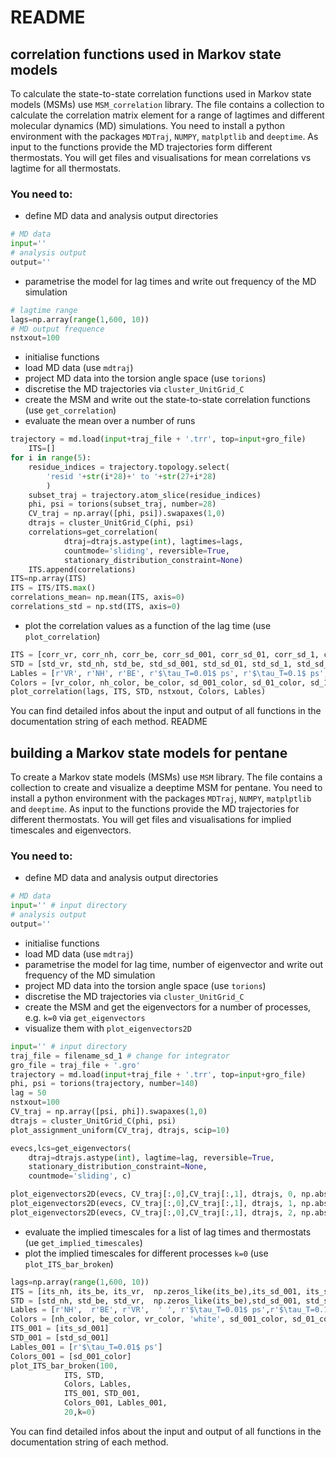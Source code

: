 # README 

## correlation functions used in Markov state models 
To calculate the state-to-state correlation functions used in Markov state models (MSMs) use ```MSM_correlation``` library. The file contains a collection to calculate the correlation matrix element for a range of lagtimes and different molecular dynamics (MD) simulations. 
You need to install a python environment with the packages ```MDTraj```, ```NUMPY```, ```matplptlib``` and ```deeptime```. As input to the functions provide the MD trajectories form different thermostats. You will get files and visualisations for mean correlations vs lagtime for all thermostats. 

### You need to:
- define MD data and analysis output directories 
```python
# MD data 
input=''
# analysis output
output=''
```
- parametrise the model for lag times and write out frequency of the MD simulation 
```python
# lagtime range 
lags=np.array(range(1,600, 10))
# MD output frequence 
nstxout=100
```
- initialise functions 
- load MD data (use ```mdtraj```)
- project MD data into the torsion angle space (use  ```torions```)
- discretise the MD trajectories via ```cluster_UnitGrid_C```
- create the MSM and write out the state-to-state correlation functions (use ```get_correlation```)
- evaluate the mean over a number of runs
```python
trajectory = md.load(input+traj_file + '.trr', top=input+gro_file)
    ITS=[]
for i in range(5):
    residue_indices = trajectory.topology.select(
        'resid '+str(i*28)+' to '+str(27+i*28)
        )
    subset_traj = trajectory.atom_slice(residue_indices)
    phi, psi = torions(subset_traj, number=28)
    CV_traj = np.array([phi, psi]).swapaxes(1,0)
    dtrajs = cluster_UnitGrid_C(phi, psi) 
    correlations=get_correlation(
            dtraj=dtrajs.astype(int), lagtimes=lags,
            countmode='sliding', reversible=True, 
            stationary_distribution_constraint=None)
    ITS.append(correlations)
ITS=np.array(ITS)
ITS = ITS/ITS.max()
correlations_mean= np.mean(ITS, axis=0)
correlations_std = np.std(ITS, axis=0)
```
- plot the correlation values as a function of the lag time (use ```plot_correlation```)
```python
ITS = [corr_vr, corr_nh, corr_be, corr_sd_001, corr_sd_01, corr_sd_1, corr_sd_10, corr_sd_100]
STD = [std_vr, std_nh, std_be, std_sd_001, std_sd_01, std_sd_1, std_sd_10, std_sd_100]
Lables = [r'VR', r'NH', r'BE', r'$\tau_T=0.01$ ps', r'$\tau_T=0.1$ ps', r'$\tau_T=1$ ps', r'$\tau_T=10$ ps', r'$\tau_T=100$ ps']
Colors = [vr_color, nh_color, be_color, sd_001_color, sd_01_color, sd_1_color, sd_10_color, sd_100_color]
plot_correlation(lags, ITS, STD, nstxout, Colors, Lables)
```

You can find detailed infos about the input and output of all functions in the documentation string of each method. README 

## building a Markov state models for pentane 
To create a Markov state models (MSMs) use ```MSM``` library. The file contains a collection to create and visualize a deeptime MSM for pentane. You need to install a python environment with the packages ```MDTraj```, ```NUMPY```, ```matplptlib``` and ```deeptime```. As input to the functions provide the MD trajectories for different thermostats. You will get files and visualisations for implied timescales and eigenvectors. 

### You need to:
- define MD data and analysis output directories 
```python
# MD data 
input='' # input directory
# analysis output
output=''
```
- initialise functions 
- load MD data (use ```mdtraj```)
- parametrise the model for lag time, number of eigenvector and write out frequency of the MD simulation 
- project MD data into the torsion angle space (use  ```torions```)
- discretise the MD trajectories via ```cluster_UnitGrid_C```
- create the MSM and get the eigenvectors for a number of processes, e.g. ```k=0``` via ```get_eigenvectors```
- visualize them with ```plot_eigenvectors2D```
```python
input='' # input directory
traj_file = filename_sd_1 # change for integrator
gro_file = traj_file + '.gro'
trajectory = md.load(input+traj_file + '.trr', top=input+gro_file)
phi, psi = torions(trajectory, number=140)
lag = 50
nstxout=100
CV_traj = np.array([psi, phi]).swapaxes(1,0)
dtrajs = cluster_UnitGrid_C(phi, psi)
plot_assignment_uniform(CV_traj, dtrajs, scip=10)

evecs,lcs=get_eigenvectors(
    dtraj=dtrajs.astype(int), lagtime=lag, reversible=True,
    stationary_distribution_constraint=None, 
    countmode='sliding', c)

plot_eigenvectors2D(evecs, CV_traj[:,0],CV_traj[:,1], dtrajs, 0, np.absolute(evecs[0]).max())
plot_eigenvectors2D(evecs, CV_traj[:,0],CV_traj[:,1], dtrajs, 1, np.absolute(evecs[1:]).max())
plot_eigenvectors2D(evecs, CV_traj[:,0],CV_traj[:,1], dtrajs, 2, np.absolute(evecs[1:]).max())
```
- evaluate the implied timescales for a list of lag times and thermostats (ue ```get_implied_timescales```)
- plot the implied timescales for different processes ```k=0``` (use ````plot_ITS_bar_broken````)
```python
lags=np.array(range(1,600, 10))
ITS = [its_nh, its_be, its_vr,  np.zeros_like(its_be),its_sd_001, its_sd_01,its_sd_1, its_sd_10, its_sd_100 ]
STD = [std_nh, std_be, std_vr,  np.zeros_like(its_be),std_sd_001, std_sd_01, std_sd_1, std_sd_10, std_sd_100 ]
Lables = [r'NH',  r'BE', r'VR',  ' ', r'$\tau_T=0.01$ ps',r'$\tau_T=0.1$ ps',r'$\tau_T=1$ ps', r'$\tau_T=10$ ps', r'$\tau_T=100$ ps']
Colors = [nh_color, be_color, vr_color, 'white', sd_001_color, sd_01_color, sd_1_color, sd_10_color, sd_100_color]
ITS_001 = [its_sd_001]
STD_001 = [std_sd_001]
Lables_001 = [r'$\tau_T=0.01$ ps']
Colors_001 = [sd_001_color]
plot_ITS_bar_broken(100,
            ITS, STD,
            Colors, Lables,
            ITS_001, STD_001,
            Colors_001, Lables_001, 
            20,k=0)
```
You can find detailed infos about the input and output of all functions in the documentation string of each method. 
